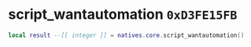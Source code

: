 # script_wantautomation `0xD3FE15FB`

```lua
local result --[[ integer ]] = natives.core.script_wantautomation()
```